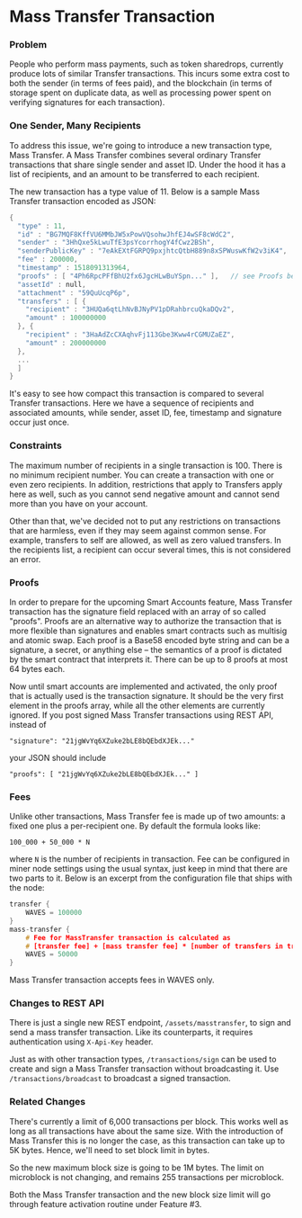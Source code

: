 # Mass Transfer Transaction

### Problem

People who perform mass payments, such as token sharedrops, currently produce lots of similar Transfer transactions. This incurs some extra cost to both the sender \(in terms of fees paid\), and the blockchain \(in terms of storage spent on duplicate data, as well as processing power spent on verifying signatures for each transaction\).

### One Sender, Many Recipients

To address this issue, we're going to introduce a new transaction type, Mass Transfer. A Mass Transfer combines several ordinary Transfer transactions that share single sender and asset ID. Under the hood it has a list of recipients, and an amount to be transferred to each recipient.

The new transaction has a type value of 11. Below is a sample Mass Transfer transaction encoded as JSON:

```cpp
{
  "type" : 11,
  "id" : "BG7MQF8KffVU6MMbJW5xPowVQsohwJhfEJ4wSF8cWdC2",
  "sender" : "3HhQxe5kLwuTfE3psYcorrhogY4fCwz2BSh",
  "senderPublicKey" : "7eAkEXtFGRPQ9pxjhtcQtbH889n8xSPWuswKfW2v3iK4",
  "fee" : 200000,
  "timestamp" : 1518091313964,
  "proofs" : [ "4Ph6RpcPFfBhU2fx6JgcHLwBuYSpn..." ],   // see Proofs below
  "assetId" : null,
  "attachment" : "59QuUcqP6p",
  "transfers" : [ {
    "recipient" : "3HUQa6qtLhNvBJNyPV1pDRahbrcuQkaDQv2",
    "amount" : 100000000
  }, {
    "recipient" : "3HaAdZcCXAqhvFj113Gbe3Kww4rCGMUZaEZ",
    "amount" : 200000000
  },
  ...
  ]
}
```

It's easy to see how compact this transaction is compared to several Transfer transactions. Here we have a sequence of recipients and associated amounts, while sender, asset ID, fee, timestamp and signature occur just once.

### Constraints

The maximum number of recipients in a single transaction is 100. There is no minimum recipient number. You can create a transaction with one or even zero recipients. In addition, restrictions that apply to Transfers apply here as well, such as you cannot send negative amount and cannot send more than you have on your account.

Other than that, we've decided not to put any restrictions on transactions that are harmless, even if they may seem against common sense. For example, transfers to self are allowed, as well as zero valued transfers. In the recipients list, a recipient can occur several times, this is not considered an error.

### Proofs

In order to prepare for the upcoming Smart Accounts feature, Mass Transfer transaction has the signature field replaced with an array of so called "proofs". Proofs are an alternative way to authorize the transaction that is more flexible than signatures and enables smart contracts such as multisig and atomic swap. Each proof is a Base58 encoded byte string and can be a signature, a secret, or anything else – the semantics of a proof is dictated by the smart contract that interprets it. There can be up to 8 proofs at most 64 bytes each.

Now until smart accounts are implemented and activated, the only proof that is actually used is the transaction signature. It should be the very first element in the proofs array, while all the other elements are currently ignored. If you post signed Mass Transfer transactions using REST API, instead of

`"signature": "21jgWvYq6XZuke2bLE8bQEbdXJEk..."`

your JSON should include

`"proofs": [ "21jgWvYq6XZuke2bLE8bQEbdXJEk..." ]`

### Fees

Unlike other transactions, Mass Transfer fee is made up of two amounts: a fixed one plus a per-recipient one. By default the formula looks like:

```
100_000 + 50_000 * N
```

where `N` is the number of recipients in transaction. Fee can be configured in miner node settings using the usual syntax, just keep in mind that there are two parts to it. Below is an excerpt from the configuration file that ships with the node:

```cpp
transfer {
    WAVES = 100000
}
mass-transfer {
    # Fee for MassTransfer transaction is calculated as
    # [transfer fee] + [mass transfer fee] * [number of transfers in transaction]
    WAVES = 50000
}
```

Mass Transfer transaction accepts fees in WAVES only.

### Changes to REST API

There is just a single new REST endpoint, `/assets/masstransfer`, to sign and send a mass transfer transaction. Like its counterparts, it requires authentication using `X-Api-Key` header.

Just as with other transaction types, `/transactions/sign` can be used to create and sign a Mass Transfer transaction without broadcasting it. Use `/transactions/broadcast` to broadcast a signed transaction.

### Related Changes

There's currently a limit of 6,000 transactions per block. This works well as long as all transactions have about the same size. With the introduction of Mass Transfer this is no longer the case, as this transaction can take up to 5K bytes. Hence, we'll need to set block limit in bytes.

So the new maximum block size is going to be 1M bytes. The limit on microblock is not changing, and remains 255 transactions per microblock.

Both the Mass Transfer transaction and the new block size limit will go through feature activation routine under Feature \#3.


